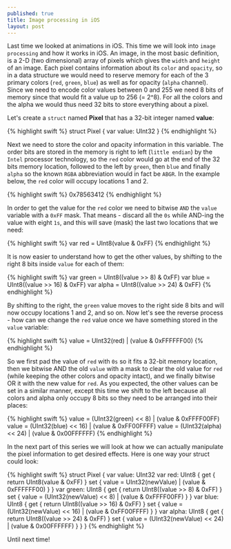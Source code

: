 ```yaml
---
published: true
title: Image processing in iOS
layout: post
---
```

Last time we looked at animations in iOS. This time we will look into `image processing` and how it works in iOS. An image, in the most basic definition, is a 2-D (two dimensional) array of pixels which gives the `width` and `height` of an image. Each pixel contains information about its `color` and `opacity`, so in a data structure we would need to reserve memory for each of the 3 primary colors (`red`, `green`, `blue`) as well as for opacity (`alpha` channel). Since we need to encode color values between 0 and 255 we need 8 bits of memory since that would fit a value up to 256 (= 2^8). For all the colors and the alpha we would thus need 32 bits to store everything about a pixel.

Let's create a `struct` named __Pixel__ that has a 32-bit integer named __value__:

{% highlight swift %}
struct Pixel {
    var value: UInt32
}
{% endhighlight %}

Next we need to store the color and opacity information in this variable. The order bits are stored in the memory is right to left (`little endian`) by the `Intel` processor technology, so the `red` color would go at the end of the 32 bits memory location, followed to the left by `green`, then `blue` and finally `alpha` so the known `RGBA` abbreviation would in fact be `ABGR`. In the example below, the `red` color will occupy locations 1 and 2.

{% highlight swift %}
0x78563412
{% endhighlight %}

In order to get the value for the `red` color we need to bitwise `AND` the `value` variable with a `0xFF` mask. That means - discard all the `0s` while AND-ing the value with eight `1s`, and this will save (mask) the last two locations that we need:

{% highlight swift %}
var red = UInt8(value & 0xFF)
{% endhighlight %}

It is now easier to understand how to get the other values, by shifting to the right 8 bits inside `value` for each of them:

{% highlight swift %}
var green = UInt8((value >> 8) & 0xFF)
var blue = UInt8((value >> 16) & 0xFF)
var alpha = UInt8((value >> 24) & 0xFF)
{% endhighlight %}

By shifting to the right, the `green` value moves to the right side 8 bits and will now occupy locations 1 and 2, and so on. Now let's see the reverse process - how can we change the `red` value once we have something stored in the `value` variable:

{% highlight swift %}
value = UInt32(red) | (value & 0xFFFFFF00)
{% endhighlight %}

So we first pad the value of `red` with `0s` so it fits a 32-bit memory location, then we bitwise AND the old `value` with a mask to clear the old value for `red` (while keeping the other colors and opacity intact), and we finally bitwise OR it with the new value for `red`. As you expected, the other values can be set in a similar manner, except this time we shift to the left because all colors and alpha only occupy 8 bits so they need to be arranged into their places:

{% highlight swift %}
value = (UInt32(green) << 8) | (value & 0xFFFF00FF)
value = (UInt32(blue) << 16) | (value & 0xFF00FFFF)
value = (UInt32(alpha) << 24) | (value & 0x00FFFFFF)
{% endhighlight %}

In the next part of this series we will look at how we can actually manipulate the pixel information to get desired effects. Here is one way your struct could look:

{% highlight swift %}
struct Pixel {
    var value: UInt32
    var red: UInt8 {
        get { return UInt8(value & 0xFF) }
        set { value = UInt32(newValue) | (value & 0xFFFFFF00) }
    }
    var green: UInt8 {
        get { return UInt8((value >> 8) & 0xFF) }
        set { value = (UInt32(newValue) << 8) | (value & 0xFFFF00FF) }
    }
    var blue: UInt8 {
        get { return UInt8((value >> 16) & 0xFF) }
        set { value = (UInt32(newValue) << 16) | (value & 0xFF00FFFF) }
    }
    var alpha: UInt8 {
        get { return UInt8((value >> 24) & 0xFF) }
        set { value = (UInt32(newValue) << 24) | (value & 0x00FFFFFF) }
    }
}
{% endhighlight %}

Until next time!